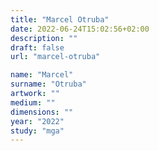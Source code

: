 ```yaml
---
title: "Marcel Otruba"
date: 2022-06-24T15:02:56+02:00
description: ""
draft: false
url: "marcel-otruba"

name: "Marcel"
surname: "Otruba"
artwork: ""
medium: ""
dimensions: ""
year: "2022"
study: "mga"
---
```

